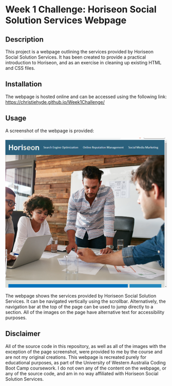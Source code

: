# Week 1 Challenge: Horiseon Social Solution Services Webpage

## Description

This project is a webpage outlining the services provided by Horiseon Social Solution Services. It has been created to provide a practical introduction to Horiseon, and as an exercise in cleaning up existing HTML and CSS files.

## Installation

The webpage is hosted online and can be accessed using the following link: https://christiehyde.github.io/Week1Challenge/

## Usage

A screenshot of the webpage is provided:

![Screenshot of the Horiseon Social Solution Services webpage](assets/images/webpage-screenshot.png)

The webpage shows the services provided by Horiseon Social Solution Services. It can be navigated vertically using the scrollbar. Alternatively, the navigation bar at the top of the page can be used to jump directly to a section.
All of the images on the page have alternative text for accessibility purposes.

## Disclaimer

All of the source code in this repository, as well as all of the images with the exception of the page screenshot, were provided to me by the course and are not my original creations. This webpage is recreated purely for educational purposes, as part of the University of Western Australia Coding Boot Camp coursework. I do not own any of the content on the webpage, or any of the source code, and am in no way affiliated with Horiseon Social Solution Services.